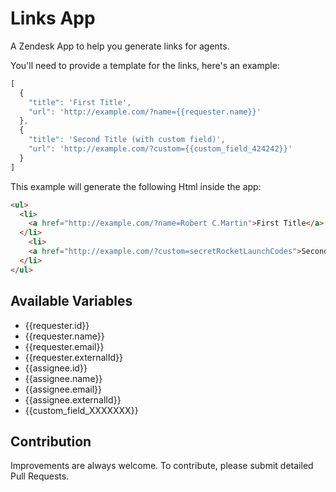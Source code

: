 Links App
=========

A Zendesk App to help you generate links for agents.

You'll need to provide a template for the links, here's an example:
```javascript
[
  {
    "title": 'First Title',
    "url": 'http://example.com/?name={{requester.name}}'
  },
  {
    "title": 'Second Title (with custom field)',
    "url": 'http://example.com/?custom={{custom_field_424242}}'
  }
]
```
This example will generate the following Html inside the app:
```html
<ul>
  <li>
    <a href="http://example.com/?name=Robert C.Martin">First Title</a>
  </li>
    <li>
    <a href="http://example.com/?custom=secretRocketLaunchCodes">Second Title (with custom field)</a>
  </li>
</ul>
```


## Available Variables
* {{requester.id}}
* {{requester.name}}
* {{requester.email}}
* {{requester.externalId}}
* {{assignee.id}}
* {{assignee.name}}
* {{assignee.email}}
* {{assignee.externalId}}
* {{custom_field_XXXXXXX}}

## Contribution

Improvements are always welcome. To contribute, please submit detailed Pull Requests.
